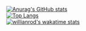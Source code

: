 [![Anurag's GitHub stats](https://github-readme-stats.vercel.app/api?username=Roykesydon&theme=tokyonight)](https://github.com/anuraghazra/github-readme-stats)
<br />
[![Top Langs](https://github-readme-stats.vercel.app/api/top-langs/?username=Roykesydon&layout=compact&theme=tokyonight)](https://github.com/anuraghazra/github-readme-stats)
<br />
[![willianrod's wakatime stats](https://github-readme-stats.vercel.app/api/wakatime?username=Roykesydon&theme=tokyonight)](https://github.com/anuraghazra/github-readme-stats)

